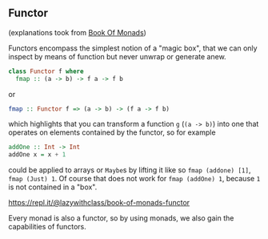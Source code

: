 ## Functor

(explanations took from [Book Of Monads](https://www.amazon.com/Book-Monads-practice-applied-problems-ebook/dp/B07JNZHYLT))

Functors encompass the simplest notion of a "magic box", that we can only inspect by means of function but never
unwrap or generate anew.

```Haskell
class Functor f where
  fmap :: (a -> b) -> f a -> f b
```

or

```Haskell
fmap :: Functor f => (a -> b) -> (f a -> f b)
```

which highlights that you can transform a function `g` (`(a -> b)`) into one that operates on elements
contained by the functor, so for example

```Haskell
addOne :: Int -> Int
addOne x = x + 1 
```

could be applied to arrays or `Maybe`s by lifting it like so `fmap (addone) [1]`, `fmap (Just) 1`. Of course that 
does not work for `fmap (addOne) 1`, because `1` is not contained in a "box".

https://repl.it/@lazywithclass/book-of-monads-functor

Every monad is also a functor, so by using monads, we also gain the capabilities of functors.
